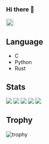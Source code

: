 ### Hi there 👋
<p align="left">
    <a href="https://github.com/konattsu">
    <img height="20" src="https://komarev.com/ghpvc/?username=konattsu" />
  </a>
</p>

## Language

- C
- Python
- Rust

## Stats
![](http://github-profile-summary-cards.vercel.app/api/cards/profile-details?username=konattsu&theme=solarized_dark)
![](http://github-profile-summary-cards.vercel.app/api/cards/repos-per-language?username=konattsu&theme=solarized_dark)
![](http://github-profile-summary-cards.vercel.app/api/cards/most-commit-language?username=konattsu&theme=solarized_dark)
![](http://github-profile-summary-cards.vercel.app/api/cards/stats?username=konattsu&theme=solarized_dark)
![](http://github-profile-summary-cards.vercel.app/api/cards/productive-time?username=konattsu&theme=solarized_dark&utcOffset=9)

## Trophy
![trophy](https://github-profile-trophy.vercel.app/?username=konattsu&theme=tokyonight)
